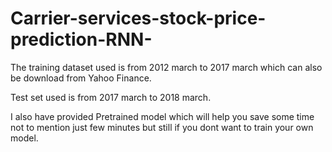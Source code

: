 # Carrier-services-stock-price-prediction-RNN-


The training dataset used is from 2012 march to 2017 march which can also be download from Yahoo Finance.

Test set used is from 2017 march to 2018 march.

I also have provided Pretrained model which will help you save some time not to mention just few minutes but still if you dont want to train your own model.
